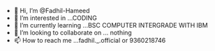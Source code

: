 - 👋 Hi, I’m @Fadhil-Hameed
- 👀 I’m interested in ...CODING
- 🌱 I’m currently learning ...BSC COMPUTER INTERGRADE WITH IBM
- 💞️ I’m looking to collaborate on ... nothing
- 📫 How to reach me ...fadhil._.official or 9360218746

<!---
Fadhil-Hameed/Fadhil-Hameed is a ✨ special ✨ repository because its `README.md` (this file) appears on your GitHub profile.
You can click the Preview link to take a look at your changes.
--->

